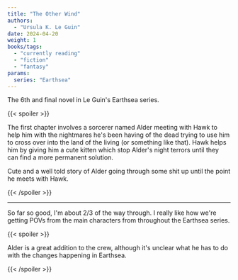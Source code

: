 ```yaml
---
title: "The Other Wind"
authors:
  - "Ursula K. Le Guin"
date: 2024-04-20
weight: 1
books/tags:
  - "currently reading"
  - "fiction"
  - "fantasy"
params:
  series: "Earthsea"
---
```


The 6th and final novel in Le Guin's Earthsea series.

<!--more-->

{{< spoiler >}}

The first chapter involves a sorcerer named Alder meeting with Hawk to help him
with the nightmares he's been having of the dead trying to use him to cross over
into the land of the living (or something like that). Hawk helps him by giving
him a cute kitten which stop Alder's night terrors until they can find a more
permanent solution.

Cute and a well told story of Alder going through some shit up until the point
he meets with Hawk.

{{< /spoiler >}}

---

So far so good, I'm about 2/3 of the way through. I really like how we're
getting POVs from the main characters from throughout the Earthsea series.

{{< spoiler >}}

Alder is a great addition to the crew, although it's unclear what he has to do
with the changes happening in Earthsea.

{{< /spoiler >}}
